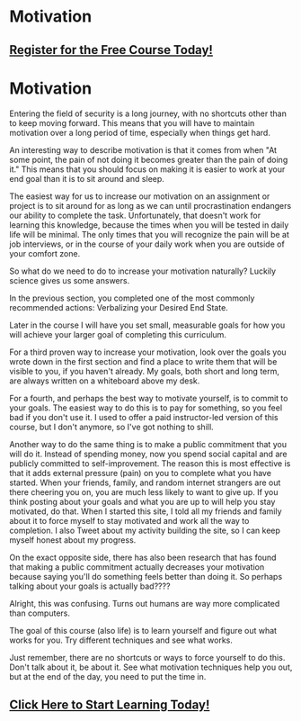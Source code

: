 # Motivation
##  [Register for the Free Course Today!](https://roppers.thinkific.com/courses/computing-fundamentals)
# Motivation
Entering the field of security is a long journey, with no shortcuts other than to keep moving forward. This means that you will have to maintain motivation over a long period of time, especially when things get hard.

An interesting way to describe motivation is that it comes from when "At some point, the pain of not doing it becomes greater than the pain of doing it." This means that you should focus on making it is easier to work at your end goal than it is to sit around and sleep.

The easiest way for us to increase our motivation on an assignment or project is to sit around for as long as we can until procrastination endangers our ability to complete the task. Unfortunately, that doesn't work for learning this knowledge, because the times when you will be tested in daily life will be minimal. The only times that you will recognize the pain will be at job interviews, or in the course of your daily work when you are outside of your comfort zone.

So what do we need to do to increase your motivation naturally? Luckily science gives us some answers.

In the previous section, you completed one of the most commonly recommended actions: Verbalizing your Desired End State.

Later in the course I will have you set small, measurable goals for how you will achieve your larger goal of completing this curriculum.

For a third proven way to increase your motivation, look over the goals you wrote down in the first section and find a place to write them that will be visible to you, if you haven't already. My goals, both short and long term, are always written on a whiteboard above my desk.

For a fourth, and perhaps the best way to motivate yourself, is to commit to your goals. The easiest way to do this is to pay for something, so you feel bad if you don't use it. I used to offer a paid instructor-led version of this course, but I don't anymore, so I've got nothing to shill.

Another way to do the same thing is to make a public commitment that you will do it. Instead of spending money, now you spend social capital and are publicly committed to self-improvement. The reason this is most effective is that it adds external pressure (pain) on you to complete what you have started. When your friends, family, and random internet strangers are out there cheering you on, you are much less likely to want to give up. If you think posting about your goals and what you are up to will help you stay motivated, do that. When I started this site, I told all my friends and family about it to force myself to stay motivated and work all the way to completion. I also Tweet about my activity building the site, so I can keep myself honest about my progress.

On the exact opposite side, there has also been research that has found that making a public commitment actually decreases your motivation because saying you'll do something feels better than doing it. So perhaps talking about your goals is actually bad???? 

Alright, this was confusing. Turns out humans are way more complicated than computers. 

The goal of this course (also life) is to learn yourself and figure out what works for you. Try different techniques and see what works. 

Just remember, there are no shortcuts or ways to force yourself to do this. Don't talk about it, be about it. See what motivation techniques help you out, but at the end of the day, you need to put the time in.

##  [Click Here to Start Learning Today!](https://roppers.thinkific.com/courses/computing-fundamentals)
